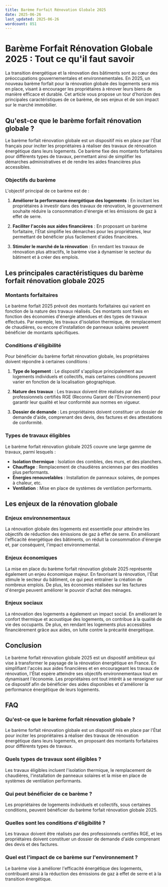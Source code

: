 ```yaml
---
title: Barème Forfait Rénovation Globale 2025
date: 2025-06-26
last_updated: 2025-06-26
wordcount: 851
---
```


# Barème Forfait Rénovation Globale 2025 : Tout ce qu'il faut savoir

La transition énergétique et la rénovation des bâtiments sont au cœur des préoccupations gouvernementales et environnementales. En 2025, un nouveau barème forfait pour la rénovation globale des logements sera mis en place, visant à encourager les propriétaires à rénover leurs biens de manière efficace et durable. Cet article vous propose un tour d'horizon des principales caractéristiques de ce barème, de ses enjeux et de son impact sur le marché immobilier.

## Qu'est-ce que le barème forfait rénovation globale ?

Le barème forfait rénovation globale est un dispositif mis en place par l'État français pour inciter les propriétaires à réaliser des travaux de rénovation énergétique dans leurs logements. Ce barème fixe des montants forfaitaires pour différents types de travaux, permettant ainsi de simplifier les démarches administratives et de rendre les aides financières plus accessibles.

### Objectifs du barème

L'objectif principal de ce barème est de :

1. **Améliorer la performance énergétique des logements** : En incitant les propriétaires à investir dans des travaux de rénovation, le gouvernement souhaite réduire la consommation d'énergie et les émissions de gaz à effet de serre.
   
2. **Faciliter l'accès aux aides financières** : En proposant un barème forfaitaire, l'État simplifie les démarches pour les propriétaires, leur permettant de bénéficier plus facilement d'aides financières.

3. **Stimuler le marché de la rénovation** : En rendant les travaux de rénovation plus attractifs, le barème vise à dynamiser le secteur du bâtiment et à créer des emplois.

## Les principales caractéristiques du barème forfait rénovation globale 2025

### Montants forfaitaires

Le barème forfait 2025 prévoit des montants forfaitaires qui varient en fonction de la nature des travaux réalisés. Ces montants sont fixés en fonction des économies d'énergie attendues et des types de travaux effectués. Par exemple, les travaux d'isolation thermique, de remplacement de chaudières, ou encore d'installation de panneaux solaires peuvent bénéficier de montants spécifiques.

### Conditions d'éligibilité

Pour bénéficier du barème forfait rénovation globale, les propriétaires doivent répondre à certaines conditions :

1. **Type de logement** : Le dispositif s'applique principalement aux logements individuels et collectifs, mais certaines conditions peuvent varier en fonction de la localisation géographique.

2. **Nature des travaux** : Les travaux doivent être réalisés par des professionnels certifiés RGE (Reconnu Garant de l'Environnement) pour garantir leur qualité et leur conformité aux normes en vigueur.

3. **Dossier de demande** : Les propriétaires doivent constituer un dossier de demande d'aide, comprenant des devis, des factures et des attestations de conformité.

### Types de travaux éligibles

Le barème forfait rénovation globale 2025 couvre une large gamme de travaux, parmi lesquels :

- **Isolation thermique** : Isolation des combles, des murs, et des planchers.
- **Chauffage** : Remplacement de chaudières anciennes par des modèles plus performants.
- **Énergies renouvelables** : Installation de panneaux solaires, de pompes à chaleur, etc.
- **Ventilation** : Mise en place de systèmes de ventilation performants.

## Les enjeux de la rénovation globale

### Enjeux environnementaux

La rénovation globale des logements est essentielle pour atteindre les objectifs de réduction des émissions de gaz à effet de serre. En améliorant l'efficacité énergétique des bâtiments, on réduit la consommation d'énergie et, par conséquent, l'impact environnemental.

### Enjeux économiques

La mise en place du barème forfait rénovation globale 2025 représente également un enjeu économique majeur. En favorisant la rénovation, l'État stimule le secteur du bâtiment, ce qui peut entraîner la création de nombreux emplois. De plus, les économies réalisées sur les factures d'énergie peuvent améliorer le pouvoir d'achat des ménages.

### Enjeux sociaux

La rénovation des logements a également un impact social. En améliorant le confort thermique et acoustique des logements, on contribue à la qualité de vie des occupants. De plus, en rendant les logements plus accessibles financièrement grâce aux aides, on lutte contre la précarité énergétique.

## Conclusion

Le barème forfait rénovation globale 2025 est un dispositif ambitieux qui vise à transformer le paysage de la rénovation énergétique en France. En simplifiant l'accès aux aides financières et en encourageant les travaux de rénovation, l'État espère atteindre ses objectifs environnementaux tout en dynamisant l'économie. Les propriétaires ont tout intérêt à se renseigner sur ce dispositif afin de bénéficier des aides disponibles et d'améliorer la performance énergétique de leurs logements.

## FAQ

### Qu'est-ce que le barème forfait rénovation globale ?

Le barème forfait rénovation globale est un dispositif mis en place par l'État pour inciter les propriétaires à réaliser des travaux de rénovation énergétique dans leurs logements, en proposant des montants forfaitaires pour différents types de travaux.

### Quels types de travaux sont éligibles ?

Les travaux éligibles incluent l'isolation thermique, le remplacement de chaudières, l'installation de panneaux solaires et la mise en place de systèmes de ventilation performants.

### Qui peut bénéficier de ce barème ?

Les propriétaires de logements individuels et collectifs, sous certaines conditions, peuvent bénéficier du barème forfait rénovation globale 2025.

### Quelles sont les conditions d'éligibilité ?

Les travaux doivent être réalisés par des professionnels certifiés RGE, et les propriétaires doivent constituer un dossier de demande d'aide comprenant des devis et des factures.

### Quel est l'impact de ce barème sur l'environnement ?

Le barème vise à améliorer l'efficacité énergétique des logements, contribuant ainsi à la réduction des émissions de gaz à effet de serre et à la transition énergétique.